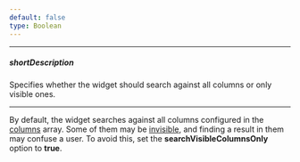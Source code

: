 ```yaml
---
default: false
type: Boolean
---
```

---
##### shortDescription
Specifies whether the widget should search against all columns or only visible ones.

---
By default, the widget searches against all columns configured in the [columns](/api-reference/10%20UI%20Widgets/dxDataGrid/1%20Configuration/columns '{basewidgetpath}/Configuration/columns/') array. Some of them may be [invisible](/api-reference/10%20UI%20Widgets/GridBase/1%20Configuration/columns/visible.md '{basewidgetpath}/Configuration/columns/#visible'), and finding a result in them may confuse a user. To avoid this, set the **searchVisibleColumnsOnly** option to **true**.